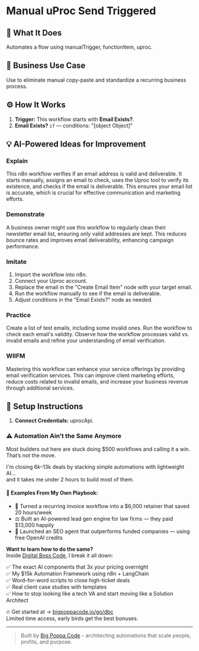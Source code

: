 # Manual uProc Send Triggered
  ## 🚀 What It Does
  Automates a flow using manualTrigger, functionItem, uproc.
  
  ## 💼 Business Use Case
  Use to eliminate manual copy-paste and standardize a recurring business process.
  
  ## ⚙️ How It Works
  1. **Trigger:** This workflow starts with **Email Exists?**.
  2. **Email Exists?** `if` — conditions: "[object Object]"
  
  ## 💡 AI-Powered Ideas for Improvement
  ### Explain
This n8n workflow verifies if an email address is valid and deliverable. It starts manually, assigns an email to check, uses the Uproc tool to verify its existence, and checks if the email is deliverable. This ensures your email list is accurate, which is crucial for effective communication and marketing efforts.

### Demonstrate
A business owner might use this workflow to regularly clean their newsletter email list, ensuring only valid addresses are kept. This reduces bounce rates and improves email deliverability, enhancing campaign performance.

### Imitate
1. Import the workflow into n8n.
2. Connect your Uproc account.
3. Replace the email in the "Create Email Item" node with your target email.
4. Run the workflow manually to see if the email is deliverable.
5. Adjust conditions in the "Email Exists?" node as needed.

### Practice
Create a list of test emails, including some invalid ones. Run the workflow to check each email's validity. Observe how the workflow processes valid vs. invalid emails and refine your understanding of email verification.

### WIIFM
Mastering this workflow can enhance your service offerings by providing email verification services. This can improve client marketing efforts, reduce costs related to invalid emails, and increase your business revenue through additional services.
  
  ## 🔧 Setup Instructions
  1. **Connect Credentials:** uprocApi.
  
### ⚠️ Automation Ain’t the Same Anymore

Most builders out here are stuck doing $500 workflows and calling it a win.  
That’s not the move.  

I'm closing $6k–$13k deals by stacking simple automations with lightweight AI...  
and it takes me under 2 hours to build most of them.

#### 🧠 Examples From My Own Playbook:
- 🔁 Turned a recurring invoice workflow into a $6,000 retainer that saved 20 hours/week  
- ⚖️ Built an AI-powered lead gen engine for law firms — they paid $13,000 happily  
- 🚀 Launched an SEO agent that outperforms funded companies — using free OpenAI credits  

**Want to learn how to do the same?**  
Inside [Digital Boss Code](https://bigpoppacode.io/go/dbc), I break it all down:

✅ The exact AI components that 3x your pricing overnight  
✅ My $15k Automation Framework using n8n + LangChain  
✅ Word-for-word scripts to close high-ticket deals  
✅ Real client case studies with templates  
✅ How to stop looking like a tech VA and start moving like a Solution Architect  

🔥 Get started at → [bigpoppacode.io/go/dbc](https://bigpoppacode.io/go/dbc)  
Limited time access, early birds get the best bonuses.

---
> Built by [Big Poppa Code](https://bigpoppacode.io) – architecting automations that scale people, profits, and purpose.
  